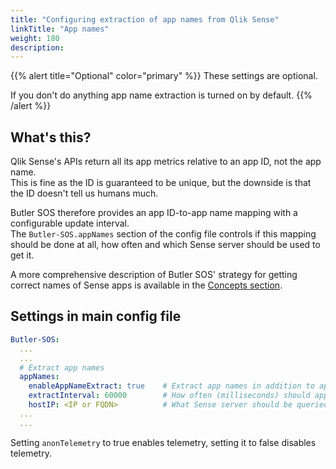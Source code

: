 ```yaml
---
title: "Configuring extraction of app names from Qlik Sense"
linkTitle: "App names"
weight: 180
description:
---
```


{{% alert title="Optional" color="primary" %}}
These settings are optional.

If you don't do anything app name extraction is turned on by default.
{{% /alert %}}

## What's this?

Qlik Sense's APIs return all its app metrics relative to an app ID, not the app name.  
This is fine as the ID is guaranteed to be unique, but the downside is that the ID doesn't tell us humans much.

Butler SOS therefore provides an app ID-to-app name mapping with a configurable update interval.  
The `Butler-SOS.appNames` section of the config file controls if this mapping should be done at all, how often and which Sense server should be used to get it.

A more comprehensive description of Butler SOS' strategy for getting correct names of Sense apps is available in the [Concepts section](/docs/concepts/apps/#app-names-are-tricky).

## Settings in main config file

```yaml
Butler-SOS:
  ...
  ...
  # Extract app names
  appNames: 
    enableAppNameExtract: true    # Extract app names in addition to app IDs (tue/false)?
    extractInterval: 60000        # How often (milliseconds) should app names be extracted?
    hostIP: <IP or FQDN>          # What Sense server should be queried for app names?
  ...
  ...
```

Setting `anonTelemetry` to true enables telemetry, setting it to false disables telemetry.

